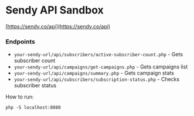 # Sendy API Sandbox

[https://sendy.co/api](https://sendy.co/api)

### Endpoints

- `your-sendy-url/api/subscribers/active-subscriber-count.php` - Gets subscriber count
- `your-sendy-url/api/campaigns/get-campaigns.php` - Gets campaigns list
- `your-sendy-url/api/campaigns/summary.php` - Gets campaign stats
- `your-sendy-url/api/subscribers/subscription-status.php` - Checks subscriber status

How to run:

`php -S localhost:8080`